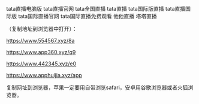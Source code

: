 tata直播电脑版
tata直播官网
tata全国直播
tata直播
tata国际版直播
tata直播国际版
tata国际直播官网
tata国际直播免费观看
他他直播
塔塔直播

（复制地址到浏览器中打开）：

https://www.554567.xyz/8a

https://www.app360.xyz/q9

https://www.442345.xyz/e0

https://www.apphuijia.xyz/app

复制网址到浏览器，苹果一定要用自带浏览safari，安卓用谷歌浏览器或者火狐浏览器。
